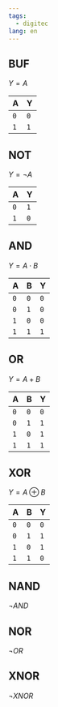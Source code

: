 ```yaml
---
tags:
  - digitec
lang: en
---
```


## BUF

$Y = A$

| A   | Y   |
| --- | --- |
| `0` | `0` |
| `1` | `1` |

## NOT

$Y = \neg{A}$

| A   | Y   |
| --- | --- |
| `0` | `1` |
| `1` | `0` |

## AND

$Y = A\cdot B$

| A   | B   | Y   |
| --- | --- | --- |
| `0` | `0` | `0` |
| `0` | `1` | `0` |
| `1` | `0` | `0` |
| `1` | `1` | `1` |

## OR

$Y = A + B$

| A   | B   | Y   |
| --- | --- | --- |
| `0` | `0` | `0` |
| `0` | `1` | `1` |
| `1` | `0` | `1` |
| `1` | `1` | `1` |

## XOR

$Y = A \oplus B$

| A   | B   | Y   |
| --- | --- | --- |
| `0` | `0` | `0` |
| `0` | `1` | `1` |
| `1` | `0` | `1` |
| `1` | `1` | `0` |

## NAND

$\neg{AND}$

## NOR

$\neg{OR}$

## XNOR

$\neg{XNOR}$
